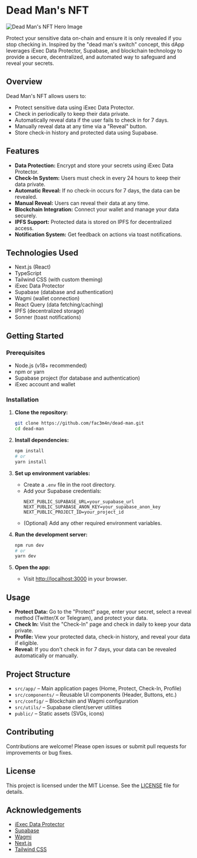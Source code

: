# Dead Man's NFT

![Dead Man's NFT Hero Image](/hero.png)

Protect your sensitive data on-chain and ensure it is only revealed if you stop checking in. Inspired by the "dead man's switch" concept, this dApp leverages iExec Data Protector, Supabase, and blockchain technology to provide a secure, decentralized, and automated way to safeguard and reveal your secrets.

## Overview

Dead Man's NFT allows users to:

- Protect sensitive data using iExec Data Protector.
- Check in periodically to keep their data private.
- Automatically reveal data if the user fails to check in for 7 days.
- Manually reveal data at any time via a "Reveal" button.
- Store check-in history and protected data using Supabase.

## Features

- **Data Protection:** Encrypt and store your secrets using iExec Data Protector.
- **Check-In System:** Users must check in every 24 hours to keep their data private.
- **Automatic Reveal:** If no check-in occurs for 7 days, the data can be revealed.
- **Manual Reveal:** Users can reveal their data at any time.
- **Blockchain Integration:** Connect your wallet and manage your data securely.
- **IPFS Support:** Protected data is stored on IPFS for decentralized access.
- **Notification System:** Get feedback on actions via toast notifications.

## Technologies Used

- Next.js (React)
- TypeScript
- Tailwind CSS (with custom theming)
- iExec Data Protector
- Supabase (database and authentication)
- Wagmi (wallet connection)
- React Query (data fetching/caching)
- IPFS (decentralized storage)
- Sonner (toast notifications)

## Getting Started

### Prerequisites

- Node.js (v18+ recommended)
- npm or yarn
- Supabase project (for database and authentication)
- iExec account and wallet

### Installation

1. **Clone the repository:**

   ```bash
   git clone https://github.com/fac3m4n/dead-man.git
   cd dead-man
   ```

2. **Install dependencies:**

   ```bash
   npm install
   # or
   yarn install
   ```

3. **Set up environment variables:**

   - Create a `.env` file in the root directory.
   - Add your Supabase credentials:
     ```
     NEXT_PUBLIC_SUPABASE_URL=your_supabase_url
     NEXT_PUBLIC_SUPABASE_ANON_KEY=your_supabase_anon_key
     NEXT_PUBLIC_PROJECT_ID=your_project_id
     ```
   - (Optional) Add any other required environment variables.

4. **Run the development server:**

   ```bash
   npm run dev
   # or
   yarn dev
   ```

5. **Open the app:**
   - Visit [http://localhost:3000](http://localhost:3000) in your browser.

## Usage

- **Protect Data:** Go to the "Protect" page, enter your secret, select a reveal method (Twitter/X or Telegram), and protect your data.
- **Check In:** Visit the "Check-In" page and check in daily to keep your data private.
- **Profile:** View your protected data, check-in history, and reveal your data if eligible.
- **Reveal:** If you don't check in for 7 days, your data can be revealed automatically or manually.

## Project Structure

- `src/app/` – Main application pages (Home, Protect, Check-In, Profile)
- `src/components/` – Reusable UI components (Header, Buttons, etc.)
- `src/config/` – Blockchain and Wagmi configuration
- `src/utils/` – Supabase client/server utilities
- `public/` – Static assets (SVGs, icons)

## Contributing

Contributions are welcome! Please open issues or submit pull requests for improvements or bug fixes.

## License

This project is licensed under the MIT License. See the [LICENSE](LICENSE) file for details.

## Acknowledgements

- [iExec Data Protector](https://docs.iex.ec/docs/dataprotector)
- [Supabase](https://supabase.com/)
- [Wagmi](https://wagmi.sh/)
- [Next.js](https://nextjs.org/)
- [Tailwind CSS](https://tailwindcss.com/)
